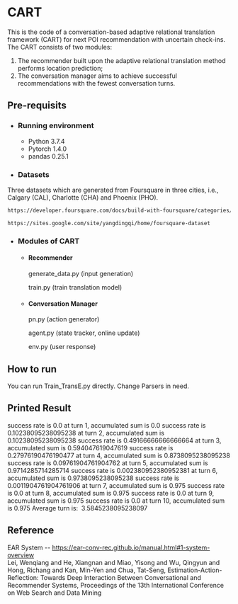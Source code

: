 # CART
This is the code of a conversation-based adaptive relational translation framework (CART) for next POI recommendation with uncertain check-ins. The CART consists of two modules: 
1. The recommender built upon the adaptive relational translation method performs location prediction; 
2. The conversation manager aims to achieve successful recommendations with the fewest conversation turns. 

## Pre-requisits
* ### Running environment
  - Python 3.7.4
  - Pytorch 1.4.0
  - pandas 0.25.1
  
* ### Datasets
Three datasets which are generated from Foursquare in three cities, i.e., Calgary (CAL), Charlotte (CHA) and Phoenix (PHO).
```bash
https://developer.foursquare.com/docs/build-with-foursquare/categories/
```
```
https://sites.google.com/site/yangdingqi/home/foursquare-dataset
```


* ### Modules of CART
  - #### Recommender
      generate_data.py (input generation)
      
      train.py (train translation model)
      
  - #### Conversation Manager
      pn.py (action generator)
      
      agent.py (state tracker, online update)
      
      env.py (user response)
      
## How to run
You can run Train_TransE.py directly. Change Parsers in need. 

## Printed Result 
success rate is 0.0 at turn 1, accumulated sum is 0.0
success rate is 0.10238095238095238 at turn 2, accumulated sum is 0.10238095238095238
success rate is 0.49166666666666664 at turn 3, accumulated sum is 0.594047619047619
success rate is 0.27976190476190477 at turn 4, accumulated sum is 0.8738095238095238
success rate is 0.09761904761904762 at turn 5, accumulated sum is 0.9714285714285714
success rate is 0.002380952380952381 at turn 6, accumulated sum is 0.9738095238095238
success rate is 0.0011904761904761906 at turn 7, accumulated sum is 0.975
success rate is 0.0 at turn 8, accumulated sum is 0.975
success rate is 0.0 at turn 9, accumulated sum is 0.975
success rate is 0.0 at turn 10, accumulated sum is 0.975
Average turn is:  3.5845238095238097

## Reference
EAR System -- https://ear-conv-rec.github.io/manual.html#1-system-overview                
Lei, Wenqiang and He, Xiangnan and Miao, Yisong and Wu, Qingyun and Hong, Richang and Kan, Min-Yen and Chua, Tat-Seng, Estimation-Action-Reflection: Towards Deep Interaction Between Conversational and Recommender Systems, Proceedings of the 13th International Conference on Web Search and Data Mining

